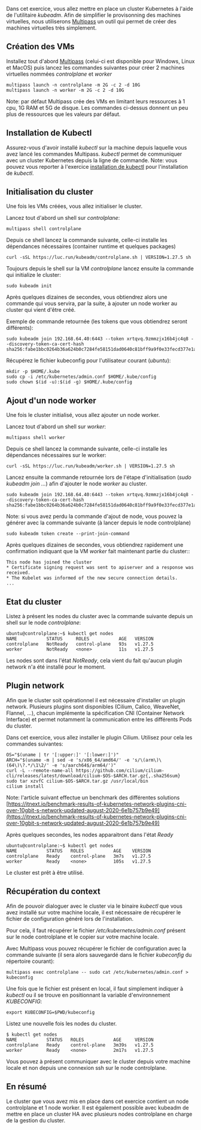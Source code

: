 Dans cet exercice, vous allez mettre en place un cluster Kubernetes à l'aide de l'utilitaire *kubeadm*. Afin de simplifier le provisonning des machines virtuelles, nous utiliserons [Multipass](https://multipass.run) un outil qui permet de créer des machines virtuelles très simplement.

## Création des VMs

Installez tout d'abord [Multipass](https://multipass.run) (celui-ci est disponible pour Windows, Linux et MacOS) puis lancez les commandes suivantes pour créer 2 machines virtuelles nommées *controlplane* et *worker*

```
multipass launch -n controlplane -m 2G -c 2 -d 10G
multipass launch -n worker -m 2G -c 2 -d 10G
```

Note: par défaut Multipass crée des VMs en limitant leurs ressources à 1 cpu, 1G RAM et 5G de disque. Les commandes ci-dessus donnent un peu plus de ressources que les valeurs par défaut.

## Installation de Kubectl

Assurez-vous d'avoir installé *kubectl* sur la machine depuis laquelle vous avez lancé les commandes Multipass. *kubectl*  permet de communiquer avec un cluster Kubernetes depuis la ligne de commande.
Note: vous pouvez vous reporter à l'exercice [installation de kubectl](https://gitlab.com/lucj/k8s-exercices/-/blob/master/Installation/kubectl.md) pour l'installation de *kubectl*.

## Initialisation du cluster

Une fois les VMs créées, vous allez initialiser le cluster.

Lancez tout d'abord un shell sur *controlplane*:

```
multipass shell controlplane
```

Depuis ce shell lancez la commande suivante, celle-ci installe les dépendances nécessaires (container runtime et quelques packages)

```
curl -sSL https://luc.run/kubeadm/controlplane.sh | VERSION=1.27.5 sh
```

Toujours depuis le shell sur la VM *controlplane* lancez ensuite la commande qui initialize le cluster:

```
sudo kubeadm init
```

Après quelques dizaines de secondes, vous obtiendrez alors une commande qui vous servira, par la suite, à ajouter un node worker au cluster qui vient d'être créé.

Exemple de commande retournée (les tokens que vous obtiendrez seront différents):

```
sudo kubeadm join 192.168.64.40:6443 --token xrtqvq.9zmmzjx16b4jc4q8 --discovery-token-ca-cert-hash sha256:fabe1bbc0264b36a624b0c7284fe58151dad0640c81bff9a9f0e33fecd377e1a
```

Récupérez le fichier kubeconfig pour l'utilisateur courant (*ubuntu*):

```
mkdir -p $HOME/.kube
sudo cp -i /etc/kubernetes/admin.conf $HOME/.kube/config
sudo chown $(id -u):$(id -g) $HOME/.kube/config
```

## Ajout d'un node worker

Une fois le cluster initialisé, vous allez ajouter un node worker.

Lancez tout d'abord un shell sur *worker*:

```
multipass shell worker
```

Depuis ce shell lancez la commande suivante, celle-ci installe les dépendances nécessaires sur le worker:

```
curl -sSL https://luc.run/kubeadm/worker.sh | VERSION=1.27.5 sh
```

Lancez ensuite la commande retournée lors de l'étape d'initialisation (*sudo kubeadm join ...*) afin d'ajouter le node *worker* au cluster.

```
sudo kubeadm join 192.168.64.40:6443 --token xrtqvq.9zmmzjx16b4jc4q8 --discovery-token-ca-cert-hash sha256:fabe1bbc0264b36a624b0c7284fe58151dad0640c81bff9a9f0e33fecd377e1a
```

Note: si vous avez perdu la commande d'ajout de node, vous pouvez la générer avec la commande suivante (à lancer depuis le node controlplane)

```
sudo kubeadm token create --print-join-command
```

Après quelques dizaines de secondes, vous obtiendrez rapidement une confirmation indiquant que la VM *worker* fait maintenant partie du cluster::

```
This node has joined the cluster
* Certificate signing request was sent to apiserver and a response was received.
* The Kubelet was informed of the new secure connection details.
...
```

## Etat du cluster

Listez à présent les nodes du cluster avec la commande suivante depuis un shell sur le node *controlplane*:

```
ubuntu@controlplane:~$ kubectl get nodes
NAME           STATUS     ROLES           AGE   VERSION
controlplane   NotReady   control-plane   93s   v1.27.5
worker         NotReady   <none>          11s   v1.27.5
```

Les nodes sont dans l'état *NotReady*, cela vient du fait qu'aucun plugin network n'a été installé pour le moment.

## Plugin network

Afin que le cluster soit opérationnel il est nécessaire d'installer un plugin network. Plusieurs plugins sont disponibles (Cilium, Calico, WeaveNet, Flannel, …), chacun implémente la spécification CNI (Container Network Interface) et permet notamment la communication entre les différents Pods du cluster.

Dans cet exercice, vous allez installer le plugin Cilium. Utilisez pour cela les commandes suivantes:

```
OS="$(uname | tr '[:upper:]' '[:lower:]')"
ARCH="$(uname -m | sed -e 's/x86_64/amd64/' -e 's/\(arm\)\(64\)\?.*/\1\2/' -e 's/aarch64$/arm64/')"
curl -L --remote-name-all https://github.com/cilium/cilium-cli/releases/latest/download/cilium-$OS-$ARCH.tar.gz{,.sha256sum}
sudo tar xzvfC cilium-$OS-$ARCH.tar.gz /usr/local/bin
cilium install
```

Note: l'article suivant effectue un benchmark des différentes solutions [https://itnext.io/benchmark-results-of-kubernetes-network-plugins-cni-over-10gbit-s-network-updated-august-2020-6e1b757b9e49](https://itnext.io/benchmark-results-of-kubernetes-network-plugins-cni-over-10gbit-s-network-updated-august-2020-6e1b757b9e49)


Après quelques secondes, les nodes apparaitront dans l'état *Ready*

```
ubuntu@controlplane:~$ kubectl get nodes
NAME           STATUS   ROLES           AGE    VERSION
controlplane   Ready    control-plane   3m7s   v1.27.5
worker         Ready    <none>          105s   v1.27.5
```

Le cluster est prêt à être utilisé.

## Récupération du context

Afin de pouvoir dialoguer avec le cluster via le binaire *kubectl* que vous avez installé sur votre machine locale, il est nécessaire de récupérer le fichier de configuration généré lors de l'installation.

Pour cela, il faut récupérer le fichier */etc/kubernetes/admin.conf* présent sur le node controlplane et le copier sur votre machine locale.

Avec Multipass vous pouvez récupérer le fichier de configuration avec la commande suivante (il sera alors sauvegardé dans le fichier *kubeconfig* du répertoire courant):

```
multipass exec controlplane -- sudo cat /etc/kubernetes/admin.conf > kubeconfig
```

Une fois que le fichier est présent en local, il faut simplement indiquer à *kubectl* ou il se trouve en positionnant la variable d'environnement *KUBECONFIG*:

```
export KUBECONFIG=$PWD/kubeconfig
```

Listez une nouvelle fois les nodes du cluster.

```
$ kubectl get nodes
NAME           STATUS   ROLES           AGE     VERSION
controlplane   Ready    control-plane   3m39s   v1.27.5
worker         Ready    <none>          2m17s   v1.27.5
```

Vous pouvez à présent communiquer avec le cluster depuis votre machine locale et non depuis une connexion ssh sur le node controlplane.

## En résumé

Le cluster que vous avez mis en place dans cet exercice contient un node controlplane et 1 node worker. Il est également possible avec kubeadm de mettre en place un cluster HA avec plusieurs nodes controlplane en charge de la gestion du cluster.